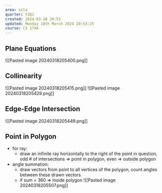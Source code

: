 ```yaml
---
area: ucla
quarter: Y3Q1
created: 2024-03-18 20:53
updated: Monday 18th March 2024 20:53:25
course: CS 174A
---
```

## Plane Equations
![[Pasted image 20240318205400.png]]

## Collinearity
![[Pasted image 20240318205415.png]]
![[Pasted image 20240318205429.png]]
## Edge-Edge Intersection
![[Pasted image 20240318205449.png]]

## Point in Polygon
- for ray:
	- draw an infinite ray horizontally to the right of the point in question, odd # of intersections => point in polygon, even => outside polygon
- angle summation:
	- draw vectors from point to all vertices of the polygon, count angles between these drawn vectors
	- if sum = 360 => inside polygon
![[Pasted image 20240318205507.png]]
